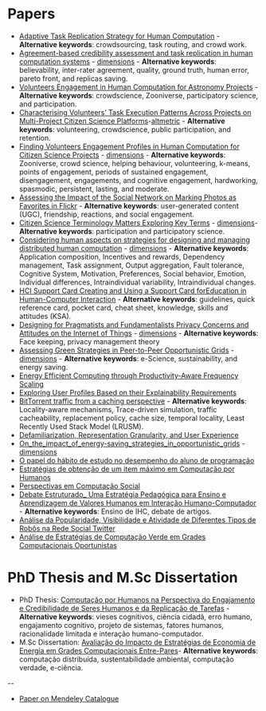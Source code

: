 # Papers

* [Adaptive Task Replication Strategy for Human Computation](Adaptive%20Task%20Replication%20Strategy%20for%20Human%20Computation.pdf) - **Alternative keywords**: crowdsourcing, task routing, and crowd work.
* [Agreement-based credibility assessment and task replication in human computation systems](Agreement-based%20credibility%20assessment%20and%20task%20replication%20in%20human%20computation%20systems.pdf) - [dimensions](https://badge.dimensions.ai/details/id/pub.1104137831)  - **Alternative keywords**: believability, inter-rater agreement, quality, ground truth, human error, pareto front, and replicas saving. 
* [Volunteers Engagement in Human Computation for Astronomy Projects](Volunteers%20Engagement%20in%20Human%20Computation%20for%20Astronomy%20Projects.pdf) - **Alternative keywords**: crowdscience, Zooniverse, participatory science, and participation.
* [Characterising Volunteers’ Task Execution Patterns Across Projects on Multi-Project Citizen Science Platforms](https://arxiv.org/abs/1908.01344)-[altmetric](https://dimensions.altmetric.com/details/69321049) - **Alternative keywords**: volunteering, crowdscience, public participation, and retention.
* [Finding Volunteers Engagement Profiles in Human Computation for Citizen Science Projects](https://doi.org/10.15346/hc.v1i2.12) - [dimensions](https://badge.dimensions.ai/details/id/pub.1067741254) - **Alternative keywords**: Zooniverse, crowd science, helping behaviour, volunteering, k-means, points of engagement, periods of sustained engagement, disengagement, engagements, and cognitive engagement, hardworking,  spasmodic,  persistent,  lasting, and  moderate.
* [Assessing the Impact of the Social Network on Marking Photos as Favorites in Flickr](Assessing%20the%20Impact%20of%20the%20Social%20Network%20on%20Marking%20Photos%20as%20Favorites%20in%20Flickr.pdf) - **Alternative keywords**: user-generated content (UGC), friendship, reactions, and social engagement.
* [Citizen Science Terminology Matters Exploring Key Terms](http://doi.org/10.5334/cstp.96) - [dimensions](https://badge.dimensions.ai/details/id/pub.1085864064)- **Alternative keywords**: participation and participatory science.
* [Considering human aspects on strategies for designing and managing distributed human computation](https://doi.org/10.1186/s13174-014-0010-4) - [dimensions](https://badge.dimensions.ai/details/id/pub.1035486143) - **Alternative keywords**: Application composition, Incentives and rewards, Dependency management,	Task assignment, Output aggregation, Fault tolerance, Cognitive System, Motivation, Preferences, Social behavior, Emotion, Individual differences, Intraindividual variability, Intraindividual changes.
* [HCI Support Card Creating and Using a Support Card forEducation in Human-Computer Interaction](https://doi.org/10.5753/ihc.2019.8409) - **Alternative keywords**: guidelines, quick reference card, pocket card, cheat sheet, knowledge, skills and attitudes (KSA).
* [Designing for Pragmatists and Fundamentalists Privacy Concerns and Attitudes on the Internet of Things](https://arxiv.org/abs/1708.05905) - [dimensions](https://badge.dimensions.ai/details/id/pub.1101303581) - **Alternative keywords**: Face keeping, privacy management theory
* [Assessing Green Strategies in Peer-to-Peer Opportunistic Grids](Assessing%20Green%20Strategies%20in%20Peer-to-Peer%20Opportunistic%20Grids.pdf) - [dimensions](https://badge.dimensions.ai/details/id/pub.1021169647) - **Alternative keywords**: e-Science, sustainability, and energy saving.
* [Energy Efficient Computing through Productivity-Aware Frequency Scaling](
Energy%20Efficient%20Computing%20through%20Productivity-Aware%20Frequency%20Scaling.pdf)
* [Exploring User Profiles Based on their Explainability Requirements](https://doi.org/10.1145/3424953.3426545)
* [BitTorrent traffic from a caching perspective](https://doi.org/10.1007/s13173-013-0112-z) - **Alternative keywords**: Locality-aware mechanisms, Trace-driven simulation, traffic cacheability, replacement policy, cache size, temporal locality, Least Recently Used Stack Model (LRUSM).
* [Defamiliarization, Representation Granularity, and User Experience](https://doi.org/10.1109/PacificVis.2019.00019)
* [On_the_impact_of_energy-saving_strategies_in_opportunistic_grids](On_the_impact_of_energy-saving_strategies_in_opportunistic_grids.pdf) - [dimensions](https://badge.dimensions.ai/details/id/pub.1093417461)
* [O papel do hábito de estudo no desempenho do aluno de programação](O%20papel%20do%20h%C3%A1bito%20de%20estudo%20no%20desempenho%20do%20aluno%20de%20programa%C3%A7%C3%A3o.pdf)
* [Estratégias de obtenção de um item máximo em Computação por Humanos](Estrat%C3%A9gias%20de%20obten%C3%A7%C3%A3o%20de%20um%20item%20m%C3%A1ximo%20em%20Computa%C3%A7%C3%A3o%20por%20Humanos.pdf)
* [Perspectivas em Computação Social](https://fubica.lsd.ufcg.edu.br/~lesandrop/papers/Ponciano-2018-PerspectivasEmComputa%C3%A7%C3%A3oSocial.pdf)
* [Debate Estruturado_ Uma Estratégia Pedagógica para Ensino e Aprendizagem de Valores Humanos em Interação Humano-Computador](https://doi.org/10.5753/ihc.2018.4209) - **Alternative keywords**: Ensino de IHC, debate de artigos.
* [Análise da Popularidade, Visibilidade e Atividade de Diferentes Tipos de Robôs na Rede Social Twitter](https://doi.org/10.5753/sbsc.2017.9958)
* [Análise de Estratégias de Computação Verde em Grades Computacionais Oportunistas](An%C3%A1lise%20de%20Estrat%C3%A9gias%20de%20Computa%C3%A7%C3%A3o%20Verde%20em%20Grades%20Computacionais%20Oportunistas.pdf)

# PhD Thesis and M.Sc Dissertation

* PhD Thesis: [Computação por Humanos na Perspectiva do Engajamento e Credibilidade de Seres Humanos e da Replicação de Tarefas](http://dspace.sti.ufcg.edu.br:8080/xmlui/bitstream/handle/riufcg/569/LESANDRO%20PONCIANO%20DOS%20SANTOS%20-%20TESE%20PPGCC%202015..pdf) - **Alternative keywords**: vieses cognitivos, ciência cidadã, erro humano, engajamento cognitivo, projeto de sistemas, fatores humanos, racionalidade limitada e interação humano-computador.
* M.Sc Dissertation: [Avaliação do Impacto de Estratégias de Economia de Energia em Grades Computacionais Entre-Pares](http://dspace.sti.ufcg.edu.br:8080/jspui/bitstream/riufcg/3486/1/LESANDRO%20PONCIANO%20DOS%20SANTOS%20%e2%80%93%20DISSERTA%c3%87%c3%83O%20%28PPGCC%29%202011.pdf)- **Alternative keywords**: computação distribuída, sustentabilidade ambiental, computação verdade, e-ciência.

--
* [Paper on Mendeley Catalogue](mendeleyCatalog.md)
